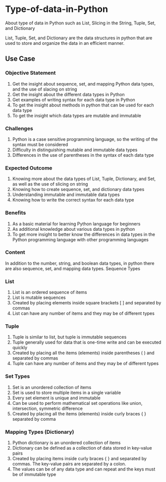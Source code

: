 # Type-of-data-in-Python
About type of data in Python such as List, Slicing in the String, Tuple, Set, and Dictionary  

List, Tuple, Set, and Dictionary are the data structures in python that are used to store and organize the data in an efficient manner.

## Use Case

### Objective Statement 
1. Get the insight about sequence, set, and mapping Python data types, and the use of slacing on string
2. Get the insight about the different data types in Python
3. Get examples of writing syntax for each data type in Python
5. To get the insight about methods in python that can be used for each data type
4. To get the insight which data types are mutable and immutable

### Challenges 
1. Python is a case sensitive programming language, so the writing of the syntax must be considered
2. Difficulty in distinguishing mutable and immutable data types
3. Differences in the use of parentheses in the syntax of each data type

### Expected Outcome
1. Knowing more about the data types of List, Tuple, Dictionary, and Set, as well as the use of slicing on string
2. Knowing how to create sequence, set, and dictionary data types
3. Understanding immutable and immutable data types
4. Knowing how to write the correct syntax for each data type

### Benefits 
1. As a basic material for learning Python language for beginners
2. As additional knowledge about various data types in python
3. To get more insight to better know the differences in data types in the Python programming language with other programming languages

### Content
In addition to the number, string, and boolean data types, in python there are also sequence, set, and mapping data types. Sequence Types

### List
1. List is an ordered sequence of items
2. List is mutable sequences
3. Created by placing elements inside square brackets [ ] and separated by commas
4. List can have any number of items and they may be of different types

### Tuple
1. Tuple is similar to list, but tuple is immutable sequences
2. Tuple generally used for data that is one-time write and can be executed quickly
3. Created by placing all the items (elements) inside parentheses ( ) and separated by commas
4. Tuple can have any number of items and they may be of different types

### Set Types
1. Set is an unordered collection of items
2. Set is used to store multiple items in a single variable
3. Every set element is unique and immutable
4. Can be used to perform mathematical set operations like union, intersection, symmetric difference
5. Created by placing all the items (elements) inside curly braces { } separated by comma

### Mapping Types (Dictionary)
1. Python dictionary is an unordered collection of items
2. Dictionary can be defined as a collection of data stored in key-value pairs
3. Created by placing items inside curly braces { } and separated by commas. The key-value pairs are separated by a colon.
4. The values can be of any data type and can repeat and the keys must be of immutable type
